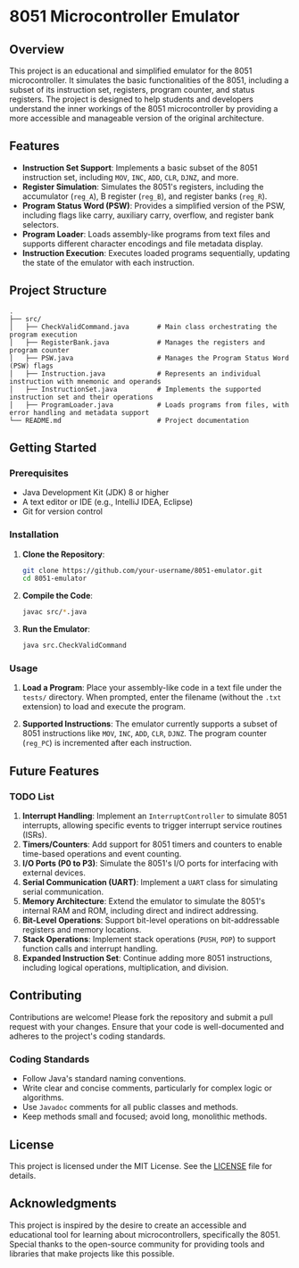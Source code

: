 # 8051 Microcontroller Emulator

## Overview

This project is an educational and simplified emulator for the 8051 microcontroller. It simulates the basic functionalities of the 8051, including a subset of its instruction set, registers, program counter, and status registers. The project is designed to help students and developers understand the inner workings of the 8051 microcontroller by providing a more accessible and manageable version of the original architecture.

## Features

- **Instruction Set Support**: Implements a basic subset of the 8051 instruction set, including `MOV`, `INC`, `ADD`, `CLR`, `DJNZ`, and more.
- **Register Simulation**: Simulates the 8051's registers, including the accumulator (`reg_A`), B register (`reg_B`), and register banks (`reg_R`).
- **Program Status Word (PSW)**: Provides a simplified version of the PSW, including flags like carry, auxiliary carry, overflow, and register bank selectors.
- **Program Loader**: Loads assembly-like programs from text files and supports different character encodings and file metadata display.
- **Instruction Execution**: Executes loaded programs sequentially, updating the state of the emulator with each instruction.

## Project Structure

```
.
├── src/
│   ├── CheckValidCommand.java       # Main class orchestrating the program execution
│   ├── RegisterBank.java            # Manages the registers and program counter
│   ├── PSW.java                     # Manages the Program Status Word (PSW) flags
│   ├── Instruction.java             # Represents an individual instruction with mnemonic and operands
│   ├── InstructionSet.java          # Implements the supported instruction set and their operations
│   ├── ProgramLoader.java           # Loads programs from files, with error handling and metadata support
└── README.md                        # Project documentation
```

## Getting Started

### Prerequisites

- Java Development Kit (JDK) 8 or higher
- A text editor or IDE (e.g., IntelliJ IDEA, Eclipse)
- Git for version control

### Installation

1. **Clone the Repository**:
   ```sh
   git clone https://github.com/your-username/8051-emulator.git
   cd 8051-emulator
   ```

2. **Compile the Code**:
   ```sh
   javac src/*.java
   ```

3. **Run the Emulator**:
   ```sh
   java src.CheckValidCommand
   ```

### Usage

1. **Load a Program**: Place your assembly-like code in a text file under the `tests/` directory. When prompted, enter the filename (without the `.txt` extension) to load and execute the program.

2. **Supported Instructions**: The emulator currently supports a subset of 8051 instructions like `MOV`, `INC`, `ADD`, `CLR`, `DJNZ`. The program counter (`reg_PC`) is incremented after each instruction.

## Future Features

### TODO List

1. **Interrupt Handling**: Implement an `InterruptController` to simulate 8051 interrupts, allowing specific events to trigger interrupt service routines (ISRs).
2. **Timers/Counters**: Add support for 8051 timers and counters to enable time-based operations and event counting.
3. **I/O Ports (P0 to P3)**: Simulate the 8051's I/O ports for interfacing with external devices.
4. **Serial Communication (UART)**: Implement a `UART` class for simulating serial communication.
5. **Memory Architecture**: Extend the emulator to simulate the 8051's internal RAM and ROM, including direct and indirect addressing.
6. **Bit-Level Operations**: Support bit-level operations on bit-addressable registers and memory locations.
7. **Stack Operations**: Implement stack operations (`PUSH`, `POP`) to support function calls and interrupt handling.
8. **Expanded Instruction Set**: Continue adding more 8051 instructions, including logical operations, multiplication, and division.

## Contributing

Contributions are welcome! Please fork the repository and submit a pull request with your changes. Ensure that your code is well-documented and adheres to the project's coding standards.

### Coding Standards

- Follow Java's standard naming conventions.
- Write clear and concise comments, particularly for complex logic or algorithms.
- Use `Javadoc` comments for all public classes and methods.
- Keep methods small and focused; avoid long, monolithic methods.

## License

This project is licensed under the MIT License. See the [LICENSE](LICENSE) file for details.

## Acknowledgments

This project is inspired by the desire to create an accessible and educational tool for learning about microcontrollers, specifically the 8051. Special thanks to the open-source community for providing tools and libraries that make projects like this possible.
